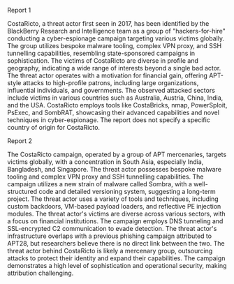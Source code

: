 
Report 1

CostaRicto, a threat actor first seen in 2017, has been identified by the BlackBerry Research and Intelligence team as a group of "hackers-for-hire" conducting a cyber-espionage campaign targeting various victims globally. The group utilizes bespoke malware tooling, complex VPN proxy, and SSH tunnelling capabilities, resembling state-sponsored campaigns in sophistication. The victims of CostaRicto are diverse in profile and geography, indicating a wide range of interests beyond a single bad actor. The threat actor operates with a motivation for financial gain, offering APT-style attacks to high-profile patrons, including large organizations, influential individuals, and governments. The observed attacked sectors include victims in various countries such as Australia, Austria, China, India, and the USA. CostaRicto employs tools like CostaBricks, nmap, PowerSploit, PsExec, and SombRAT, showcasing their advanced capabilities and novel techniques in cyber-espionage. The report does not specify a specific country of origin for CostaRicto.





Report 2

The CostaRicto campaign, operated by a group of APT mercenaries, targets victims globally, with a concentration in South Asia, especially India, Bangladesh, and Singapore. The threat actor possesses bespoke malware tooling and complex VPN proxy and SSH tunnelling capabilities. The campaign utilizes a new strain of malware called Sombra, with a well-structured code and detailed versioning system, suggesting a long-term project. The threat actor uses a variety of tools and techniques, including custom backdoors, VM-based payload loaders, and reflective PE injection modules. The threat actor's victims are diverse across various sectors, with a focus on financial institutions. The campaign employs DNS tunneling and SSL-encrypted C2 communication to evade detection. The threat actor's infrastructure overlaps with a previous phishing campaign attributed to APT28, but researchers believe there is no direct link between the two. The threat actor behind CostaRicto is likely a mercenary group, outsourcing attacks to protect their identity and expand their capabilities. The campaign demonstrates a high level of sophistication and operational security, making attribution challenging.


